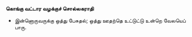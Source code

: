 **கொங்கு வட்டார வழக்குச் சொல்லகராதி**
- இன்னொருவருக்கு ஒத்து பேசுதல்; ஒத்து ஊதற்தெ உட்டுட்டு உன்றெ வேலயெப் பாரு.

